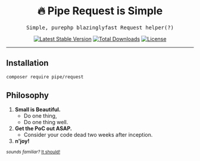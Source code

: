 <h1 align=center>🔥 Pipe Request is Simple</h1>

<p align=center>
  <samp>Simple, purephp blazinglyfast Request helper(?)</samp>
</p>

<p align="center">
    <a href="https://packagist.org/packages/pipe/request"><img src="https://poser.pugx.org/pipe/request/v/stable?style=for-the-badge" alt="Latest Stable Version"/></a>
    <a href="https://packagist.org/packages/pipe/request"><img src="https://poser.pugx.org/pipe/request/downloads?style=for-the-badge" alt="Total Downloads"/></a>
    <a href="https://packagist.org/packages/pipe/request"><img src="https://poser.pugx.org/pipe/request/license?style=for-the-badge" alt="License"/></a>
</p>

---

## Installation

```bash
composer require pipe/request
```

## Philosophy

1. **Small is Beautiful.**
   - Do one thing,
   - Do one thing well.
1. **Get the PoC out ASAP.**
   - Consider your code dead two weeks after inception.
1. **n'joy!**

<small>_sounds familiar?_ [It should!](https://en.wikipedia.org/wiki/Unix_philosophy#Origin)</small>
